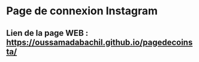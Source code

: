 # Page de connexion Instagram 

## Lien de la page WEB : https://oussamadabachil.github.io/pagedecoinsta/

